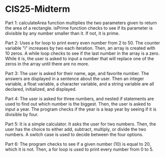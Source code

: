 # CIS25-Midterm

Part 1: calculateArea function multiplies the two parameters given to return the area of a rectangle. isPrime function checks to see if its parameter is divisible by any number smaller than it. If not, it is prime.

Part 2: Uses a for loop to print every even number from 2 to 50. The counter variable "i" increases by two each iteration. Then, an array is created with 10 zeros. A while loop checks to see if the last number in the array is a zero. While it is, the user is asked to input a number that will replace one of the zeros in the array until there are no more.

Part 3: The user is asked for their name, age, and favorite number. The answers are displayed in a sentence about the user. Then an integer variable, a float variable, a character variable, and a string variable are all declared, initialized, and displayed.

Part 4: The user is asked for three numbers, and nested if statements are used to find out which number is the biggest. Then, the user is asked to input a year. The program checks if the year is a leap year by seeing if it is divisible by four.

Part 5: It is a simple calculator. It asks the user for two numbers. Then, the user has the choice to either add, subtract, multiply, or divide the two numbers. A switch case is used to decide between the four options.

Part 6: The program checks to see if a given number (10) is equal to 20, which it is not. Then, a for loop is used to print every number from 0 to 5.
